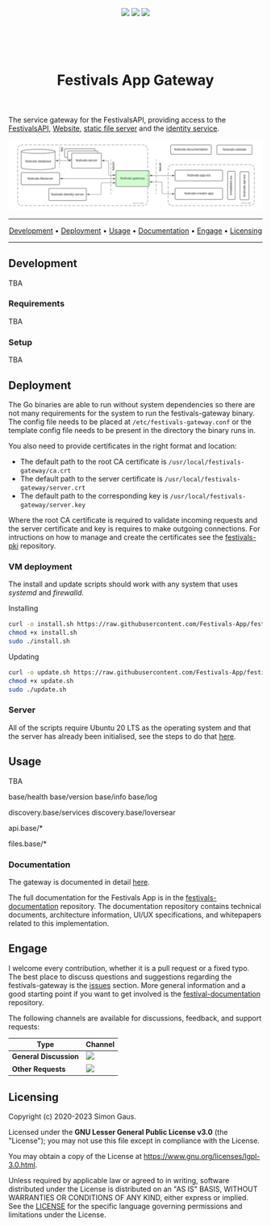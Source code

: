 <p align="center">
   <a href="https://github.com/festivals-app/festivals-gateway/commits/" title="Last Commit"><img src="https://img.shields.io/github/last-commit/festivals-app/festivals-gateway?style=flat"></a>
   <a href="https://github.com/festivals-app/festivals-gateway/issues" title="Open Issues"><img src="https://img.shields.io/github/issues/festivals-app/festivals-gateway?style=flat"></a>
   <a href="./LICENSE" title="License"><img src="https://img.shields.io/github/license/festivals-app/festivals-gateway.svg"></a>
</p>

<h1 align="center">
  <br/><br/>
    Festivals App Gateway
  <br/><br/>
</h1>

The service gateway for the FestivalsAPI, providing access to the [FestivalsAPI](https://github.com/Festivals-App/festivals-server), [Website](https://github.com/Festivals-App/festivals-website), [static file server](https://github.com/Festivals-App/festivals-fileserver) and the [identity service](https://github.com/Festivals-App/festivals-identity-server).

![Figure 1: Architecture Overview Highlighted](https://github.com/Festivals-App/festivals-documentation/blob/main/images/architecture/overview_gate.png "Figure 1: Architecture Overview Highlighted")

<hr />
<p align="center">
  <a href="#development">Development</a> •
  <a href="#deployment">Deployment</a> •
  <a href="#usage">Usage</a> •
  <a href="#documentation">Documentation</a> •
  <a href="#engage">Engage</a> •
  <a href="#licensing">Licensing</a>
</p>
<hr />

## Development

TBA

### Requirements

TBA

### Setup

TBA

## Deployment

The Go binaries are able to run without system dependencies so there are not many requirements for the system to run the festivals-gateway binary.
The config file needs to be placed at `/etc/festivals-gateway.conf` or the template config file needs to be present in the directory the binary runs in.

You also need to provide certificates in the right format and location:

- The default path to the root CA certificate is  `/usr/local/festivals-gateway/ca.crt`
- The default path to the server certificate is   `/usr/local/festivals-gateway/server.crt`
- The default path to the corresponding key is    `/usr/local/festivals-gateway/server.key`

Where the root CA certificate is required to validate incoming requests and the server certificate and key is requires to make outgoing connections.
For intructions on how to manage and create the certificates see the [festivals-pki](https://github.com/Festivals-App/festivals-pki) repository.

### VM deployment

The install and update scripts should work with any system that uses *systemd* and *firewalld*.

Installing
```bash
curl -o install.sh https://raw.githubusercontent.com/Festivals-App/festivals-gateway/main/operation/install.sh
chmod +x install.sh
sudo ./install.sh
```
Updating
```bash
curl -o update.sh https://raw.githubusercontent.com/Festivals-App/festivals-gateway/main/operation/update.sh
chmod +x update.sh
sudo ./update.sh
```

### Server

All of the scripts require Ubuntu 20 LTS as the operating system and that the server has already been initialised, see the steps to do that [here](https://github.com/Festivals-App/festivals-documentation/tree/master/deployment/general-vm-setup).

## Usage

TBA

base/health
base/version
base/info
base/log

discovery.base/services
discovery.base/loversear

api.base/*

files.base/*


### Documentation

The gateway is documented in detail [here](./DOCUMENTATION.md).

The full documentation for the Festivals App is in the [festivals-documentation](https://github.com/festivals-app/festivals-documentation) repository. 
The documentation repository contains technical documents, architecture information, UI/UX specifications, and whitepapers related to this implementation.

## Engage

I welcome every contribution, whether it is a pull request or a fixed typo. The best place to discuss questions and suggestions regarding the festivals-gateway is the [issues](https://github.com/festivals-app/festivals-gateway/issues/) section. More general information and a good starting point if you want to get involved is the [festival-documentation](https://github.com/Festivals-App/festivals-documentation) repository.

The following channels are available for discussions, feedback, and support requests:

| Type                     | Channel                                                |
| ------------------------ | ------------------------------------------------------ |
| **General Discussion**   | <a href="https://github.com/festivals-app/festivals-documentation/issues/new/choose" title="General Discussion"><img src="https://img.shields.io/github/issues/festivals-app/festivals-documentation/question.svg?style=flat-square"></a> </a>   |
| **Other Requests**    | <a href="mailto:simon.cay.gaus@gmail.com" title="Email me"><img src="https://img.shields.io/badge/email-Simon-green?logo=mail.ru&style=flat-square&logoColor=white"></a>   |

## Licensing

Copyright (c) 2020-2023 Simon Gaus.

Licensed under the **GNU Lesser General Public License v3.0** (the "License"); you may not use this file except in compliance with the License.

You may obtain a copy of the License at https://www.gnu.org/licenses/lgpl-3.0.html.

Unless required by applicable law or agreed to in writing, software distributed under the License is distributed on an "AS IS" BASIS, WITHOUT WARRANTIES OR CONDITIONS OF ANY KIND, either express or implied. See the [LICENSE](./LICENSE) for the specific language governing permissions and limitations under the License.